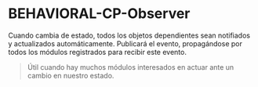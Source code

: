 # BEHAVIORAL-CP-Observer

Cuando cambia de estado, todos los objetos dependientes sean notifiados y actualizados automáticamente.
Publicará el evento, propagándose por todos los módulos registrados para recibir este evento.

> Útil cuando hay muchos módulos interesados en actuar ante un cambio en nuestro estado.
